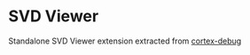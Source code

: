 # SVD Viewer

Standalone SVD Viewer extension extracted from [cortex-debug](https://github.com/Marus/cortex-debug)
